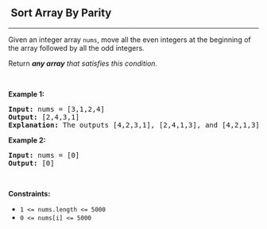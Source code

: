 <h2>  Sort Array By Parity</h2><hr><div style="user-select: auto;"><p style="user-select: auto;">Given an integer array <code style="user-select: auto;">nums</code>, move all the even integers at the beginning of the array followed by all the odd integers.</p>

<p style="user-select: auto;">Return <em style="user-select: auto;"><strong style="user-select: auto;">any array</strong> that satisfies this condition</em>.</p>

<p style="user-select: auto;">&nbsp;</p>
<p style="user-select: auto;"><strong style="user-select: auto;">Example 1:</strong></p>

<pre style="user-select: auto;"><strong style="user-select: auto;">Input:</strong> nums = [3,1,2,4]
<strong style="user-select: auto;">Output:</strong> [2,4,3,1]
<strong style="user-select: auto;">Explanation:</strong> The outputs [4,2,3,1], [2,4,1,3], and [4,2,1,3] would also be accepted.
</pre>

<p style="user-select: auto;"><strong style="user-select: auto;">Example 2:</strong></p>

<pre style="user-select: auto;"><strong style="user-select: auto;">Input:</strong> nums = [0]
<strong style="user-select: auto;">Output:</strong> [0]
</pre>

<p style="user-select: auto;">&nbsp;</p>
<p style="user-select: auto;"><strong style="user-select: auto;">Constraints:</strong></p>

<ul style="user-select: auto;">
	<li style="user-select: auto;"><code style="user-select: auto;">1 &lt;= nums.length &lt;= 5000</code></li>
	<li style="user-select: auto;"><code style="user-select: auto;">0 &lt;= nums[i] &lt;= 5000</code></li>
</ul>
</div>
